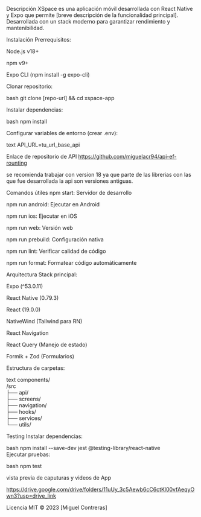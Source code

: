 Descripción
XSpace es una aplicación móvil desarrollada con React Native y Expo que permite [breve descripción de la funcionalidad principal]. Desarrollada con un stack moderno para garantizar rendimiento y mantenibilidad.

Instalación
Prerrequisitos:

Node.js v18+

npm v9+

Expo CLI (npm install -g expo-cli)

Clonar repositorio:

bash
git clone [repo-url] && cd xspace-app  



Instalar dependencias:

bash
npm install  


Configurar variables de entorno (crear .env):

text
API_URL=tu_url_base_api  


Enlace de repositorio de API 
https://github.com/miguelacr94/api-ef-rounting

se recomienda trabajar con version 18 ya que parte de las librerias con las que fue desarrollada la api son versiones antiguas.



Comandos útiles
npm start: Servidor de desarrollo

npm run android: Ejecutar en Android

npm run ios: Ejecutar en iOS

npm run web: Versión web

npm run prebuild: Configuración nativa

npm run lint: Verificar calidad de código

npm run format: Formatear código automáticamente



Arquitectura
Stack principal:

Expo (^53.0.11)

React Native (0.79.3)

React (19.0.0)

NativeWind (Tailwind para RN)

React Navigation

React Query (Manejo de estado)

Formik + Zod (Formularios)



Estructura de carpetas:

text
components/  
/src  
├── api/  
├── screens/  
├── navigation/  
├── hooks/  
├── services/  
└── utils/  



Testing
Instalar dependencias:

bash
npm install --save-dev jest @testing-library/react-native  
Ejecutar pruebas:

bash
npm test  

vista previa de caputuras y videos de App

https://drive.google.com/drive/folders/11uUy_3c5Aewb6cC6ctKl00vfAeqyOwn3?usp=drive_link



Licencia
MIT © 2023 [Miguel Contreras]
